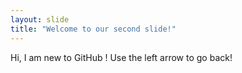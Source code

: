 ```yaml
---
layout: slide
title: "Welcome to our second slide!"
---
```

Hi, I am new to GitHub !
Use the left arrow to go back!

